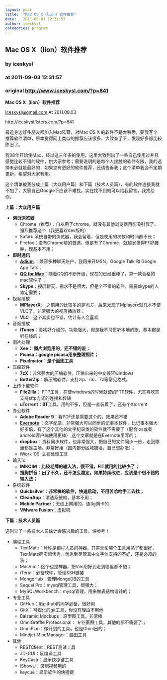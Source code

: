 ```yaml
---
layout: post
title:  "Mac OS X（lion）软件推荐"
date:   2011-09-03 12:31:57
author: iceskysl
categories: program
---
```


## Mac OS X（lion）软件推荐
### by iceskysl
### at 2011-09-03 12:31:57
### original <http://www.iceskysl.com/?p=841>

<p><strong>Mac OS X（lion）软件推荐</strong></p>
<p><a href="mailto:Iceskysl@gmail.com">Iceskysl@gmail.com</a> At 2011.09.03</p>
<p><a href="http://iceskysl.1sters.com/?p=841">http://iceskysl.1sters.com/?p=841</a></p>
<p>最近身边好多朋友都加入Mac阵营，对Mac OS X 的软件不是太熟悉，要我写个推荐软件清单，原本觉得网上类似的推荐应该很多，大致查了下，发现好多都比较陈旧了。</p>
<p>我08年开始使Mac，经过这三年多的使用，这里大致列出了一些自己使用过并且感觉比较不错的软件，供大家参考；需要说明的是每个人接触的软件有限，我的选择未必就是最好的，如果您有更好的软件推荐，还请告诉我；这个清单我会不定期更新，希望对大家有用。</p>
<p>这个清单被我分成上篇（大众用户篇）和下篇（技术人员篇），有的软件连接我就不加了，大家自己Google下应该不难找，实在找不到的可以给我留言，我找给你。</p>
<p><strong> </strong></p>
<p><strong>上篇：大众用户篇</strong></p>
<p><strong> </strong></p>
<ul>
<li><strong>网页浏览器 </strong>
<ul>
<li>Chrome（推荐）：自从用了chrome，就没有其他浏览器再能吸引我了，强烈推荐这个（我更喜欢dev版的）</li>
<li>Safari: 系统自带的浏览器，我会留着，但是使用的次数和时间都不长；</li>
<li>Firefox：没有Chrome前的首选，但是有了Chrome，就越发觉得FF好臃肿，现基本不用；</li>
</ul>
</li>
<li><strong>即时通讯</strong>
<ul>
<li><strong> </strong><a href="http://adium.im/"><strong>Adium</strong></a> ：兼容多种聊天账户，我用来开MSN，Google Talk 和 Google App Talk；</li>
<li><strong> </strong><a href="http://im.qq.com/qq/mac/"><strong>QQ for Mac</strong></a>：随着QQ的不断升级，现在的已经很棒了，算一款合格的mac软件了；</li>
<li><strong>Skype</strong>：视屏聊天，需求不是很大，但是个不错的软件，需要skype的人肯定需要；</li>
</ul>
</li>
<li>视频播放
<ul>
<li><strong>MPlayerX</strong>:　之前用的比较多的是VLC，后来发现了Mplayerx就几本不使VLC了，非常强大的视屏播放器；</li>
<li><strong>VLC</strong>：这个其实也不错，估计有人会喜欢</li>
</ul>
</li>
<li>音频播放
<ul>
<li><strong>iTunes</strong>：没啥好介绍的，功能强大，但是我不习惯听本地的歌，基本都是听在线的；</li>
</ul>
</li>
<li>图片处理
<ul>
<li><strong>Xee： 图片浏览用的，还不错的说；</strong></li>
<li><strong>Picasa：google picasa用来整理照片；</strong></li>
<li><strong>Pixelmator：是个画图工具</strong></li>
</ul>
</li>
<li>压缩软件
<ul>
<li><strong>7zX</strong>：非常强大的压缩软件，压缩出来的中文兼容windows</li>
<li><strong>BetterZip</strong>：解压缩软件，支持zip、rar、7z等常见格式。</li>
</ul>
</li>
<li>上传下载软件
<ul>
<li><strong>FileZilla</strong>： FTP工具，在使windows的时候就使的FTP软件，尤其喜欢其支持sftp方式的连接和传输</li>
<li><strong>uTorrent：BT</strong>工具，用的不多，但是一直装着了，还有个Xtorrent</li>
</ul>
</li>
<li>办公软件
<ul>
<li><strong>Adobe Reader 9</strong>：看PDF还是需要这个的，效果还不错</li>
<li><strong> </strong><a href="http://www.evernote.com/"><strong>Evernote</strong></a><strong> </strong>：文字纪录，非常强大可以同步的记事本软件，比记事本强大好多倍，有了这个其他的文字纪录类的软件就不需要了（配合ios或者android客户端使用更棒）,这个文章就是在Evernote里写的；</li>
<li><strong>dropbox</strong>：资料同步软件，也非常强大，把自己的文件同步一份，走到哪里都是主场，非常好用（国内部分区域被墙，自己想办法）；</li>
<li>iWork ’09: 文档处理工具</li>
</ul>
</li>
<li>输入法
<ul>
<li><strong>IMKQIM：比较老牌的输入法，很不错，FIT就用的比较少了；</strong></li>
<li><strong>搜狗拼音：出了不久，还不怎么稳定，如果持续改进，应该是个很不错的输入法；</strong></li>
</ul>
</li>
<li>系统软件
<ul>
<li><strong>Quicksilver：非常棒的软件，快速启动，不用苦哈哈手工去找；</strong></li>
<li><strong>CleanApp</strong>：清洁系统的，基本不用；</li>
<li><strong>Mobile Partner</strong>：无线上网用的，连3g网卡的</li>
<li><strong>VMware Fusion</strong>：虚拟机</li>
</ul>
</li>
</ul>
<p><strong> </strong></p>
<p><strong>下篇：技术人员篇</strong></p>
<p>这列举了一些技术人员估计会感兴趣的工具，供参考！</p>
<ul>
<li>编程工具
<ul>
<li>TextMate：号称是编程人员的神器，其实无论哪个工具用熟了都很好，TextMate确实很优秀，优秀到尽管其中文字体支持的不好，还是必须的装；</li>
<li>MacVim：这个也是神器，把Vim用好到走到哪里都不怕；</li>
<li>iTerm：必备软件，管理SSH链接</li>
<li>MongoHub：管理MongoDB的工具</li>
<li>Sequel Pro：mysql管理工具，很强大；</li>
<li>MySQLWorkbench：mysql管理，用来做表结构设计的；</li>
</ul>
</li>
<li>专业工具
<ul>
<li>GitHub：用github的同学必备，很好用</li>
<li>GitX：可视化的git工具，你没有理由不用他</li>
<li>Balsamiq Mockups：原型图工具，非常棒</li>
<li>OmniGraffle Professional： 专业画图工具，其他的都不需要了；</li>
<li>OmniPlan：做计划的工具，也是Omni出的；</li>
<li>Mindjet MindManager：脑图工具</li>
</ul>
</li>
<li>其他
<ul>
<li>RESTClient：REST测试工具</li>
<li>JD-GUI：反编译工具</li>
<li>KeyCastr：显示快捷键工具</li>
<li>iShowU：录制视频用的</li>
<li>keycue：显示软件的快捷键</li>
</ul>
</li>
</ul>
<p><strong> </strong></p>